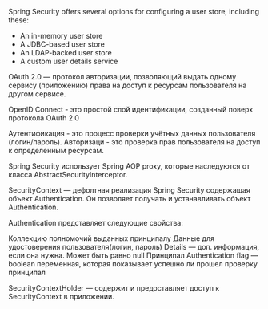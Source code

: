 Spring Security offers several options for configuring a user store, including these:
- An in-memory user store
- A JDBC-based user store
- An LDAP-backed user store 
- A custom user details service


OAuth 2.0 — протокол авторизации, позволяющий выдать одному сервису (приложению) права на доступ к ресурсам пользователя на другом сервисе.

OpenID Connect - это простой слой идентификации, созданный поверх протокола OAuth 2.0

Аутентификация - это процесс проверки учётных данных пользователя (логин/пароль). 
Авторизаци - это проверка прав пользователя на доступ к определенным ресурсам.

Spring Security использует Spring AOP proxy, которые наследуются от класса AbstractSecurityInterceptor.

SecurityContext — дефолтная реализация Spring Security содержащая объект Authentication. Он позволяет получать и устанавливать объект Authentication.

Authentication представляет следующие свойства:

Коллекцию полномочий выданных принципалу
Данные для удостоверения пользователя(логин, пароль)
Details — доп. информация, если она нужна. Может быть равно null
Принципал
Authentication flag — boolean переменная, которая показывает успешно ли прошел проверку принципал

SecurityContextHolder — содержит и предоставляет доступ к SecurityContext в приложении. 
